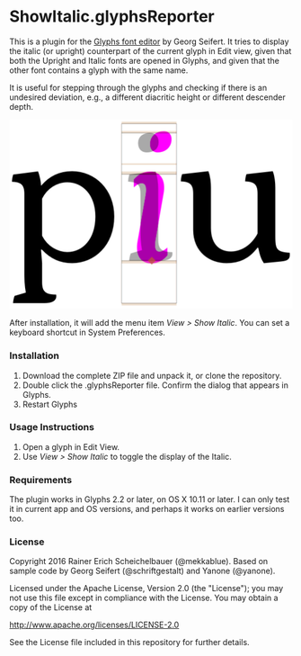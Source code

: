 # ShowItalic.glyphsReporter

This is a plugin for the [Glyphs font editor](http://glyphsapp.com/) by Georg Seifert. It tries to display the italic (or upright) counterpart of the current glyph in Edit view, given that both the Upright and Italic fonts are opened in Glyphs, and given that the other font contains a glyph with the same name.

It is useful for stepping through the glyphs and checking if there is an undesired deviation, e.g., a different diacritic height or different descender depth.

![Show Italic working on Kopius by Sibylle Hagmann.](ShowItalic.png "Show Italic working on Kopius by Sibylle Hagmann")

After installation, it will add the menu item *View > Show Italic*. You can set a keyboard shortcut in System Preferences.

### Installation

1. Download the complete ZIP file and unpack it, or clone the repository.
2. Double click the .glyphsReporter file. Confirm the dialog that appears in Glyphs.
3. Restart Glyphs

### Usage Instructions

1. Open a glyph in Edit View.
2. Use *View > Show Italic* to toggle the display of the Italic.

### Requirements

The plugin works in Glyphs 2.2 or later, on OS X 10.11 or later. I can only test it in current app and OS versions, and perhaps it works on earlier versions too.

### License

Copyright 2016 Rainer Erich Scheichelbauer (@mekkablue).
Based on sample code by Georg Seifert (@schriftgestalt) and Yanone (@yanone).

Licensed under the Apache License, Version 2.0 (the "License");
you may not use this file except in compliance with the License.
You may obtain a copy of the License at

http://www.apache.org/licenses/LICENSE-2.0

See the License file included in this repository for further details.
